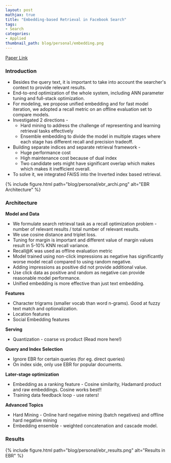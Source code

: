 ```yaml
---
layout: post
mathjax: true
title: "Embedding-based Retrieval in Facebook Search"
tags:
- Search
categories:
- Applied
thumbnail_path: blog/personal/embedding.png
---
```


[Paper Link](https://arxiv.org/pdf/2006.11632.pdf)

### Introduction

- Besides the query text, it is important to take into account the searcher's context to provide relevant results.
- End-to-end optimization of the whole system, including ANN parameter tuning and full-stack optimization.
- For modeling, we propose unified embedding and for fast model iteration, we adopted a recall metric on an offline evaluation set to compare models.
- Investigated 2 directions - 
	- Hard mining to address the challenge of representing and learning retrieval tasks effectively
	- Ensemble embedding to divide the model in multiple stages where each stage has different recall and precision tradeoff.
- Building separate indices and separate retrieval framework -
	- Huge performance cost
	- High maintenance cost because of dual index
	- Two candidate sets might have significant overlap which makes which makes it inefficient overall.
- To solve it, we integrated FAISS into the Inverted index based retrieval.

{% include figure.html path="blog/personal/ebr_archi.png" alt="EBR Architecture" %}

### Architecture


**Model and Data**

- We formulate search retrieval task as a recall optimization problem - number of relevant results / total number of relevant results.
- We use cosine distance and triplet loss.
- Tuning for margin is important and different value of margin values result in 5-10% KNN recall variance.
- Recall@K was used as offline evaluation metric
- Model trained using non-click impressions as negative has significantly worse model recall compared to using random negative.
- Adding impressions as positive did not provide additional value.
- Use click data as positive and random as negative can provide reasonable model performance.
- Unified embedding is more effective than just text embedding.

**Features**

- Character trigrams (smaller vocab than word n-grams). Good at fuzzy text match and optionalization.
- Location features
- Social Embedding features

**Serving**

- Quantization - coarse vs product (Read more here!)

**Query and Index Selection**

- Ignore EBR for certain queries (for eg. direct queries)
- On index side, only use EBR for popular documents.

**Later-stage optimization**

- Embedding as a ranking feature - Cosine similarity, Hadamard product and raw embeddings. Cosine works best!!
- Training data feedback loop - use raters!

**Advanced Topics**

- Hard Mining - Online hard negative mining (batch negatives) and offline hard negative mining 
- Embedding ensemble - weighted concatenation and cascade model.

### Results

{% include figure.html path="blog/personal/ebr_results.png" alt="Results in EBR" %}
